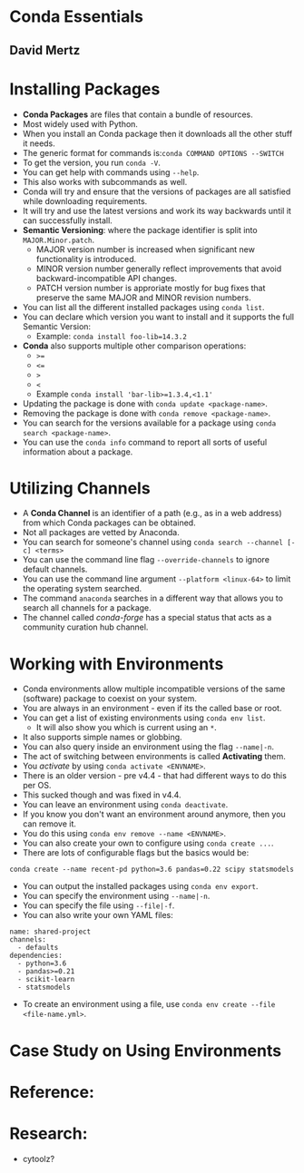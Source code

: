 # Conda Essentials
## David Mertz

# Installing Packages
- **Conda Packages** are files that contain a bundle of resources.
- Most widely used with Python.
- When you install an Conda package then it downloads all the other stuff it needs.
- The generic format for commands is:`conda COMMAND OPTIONS --SWITCH`
- To get the version, you run `conda -V`.
- You can get help with commands using `--help`.
- This also works with subcommands as well.
- Conda will try and ensure that the versions of packages are all satisfied while downloading requirements.
- It will try and use the latest versions and work its way backwards until it can successfully install.
- **Semantic Versioning**: where the package identifier is split into `MAJOR.Minor.patch`.
  - MAJOR version number is increased when significant new functionality is introduced.
  - MINOR version number generally reflect improvements that avoid backward-incompatible API changes.
  - PATCH version number is approriate mostly for bug fixes that preserve the same MAJOR and MINOR revision numbers.
- You can list all the different installed packages using `conda list`.
- You can declare which version you want to install and it supports the full Semantic Version:
  - Example: `conda install foo-lib=14.3.2`
- **Conda** also supports multiple other comparison operations:
  - `>=`
  - `<=`
  - `>`
  - `<`
  - Example `conda install 'bar-lib>=1.3.4,<1.1'`
- Updating the package is done with `conda update <package-name>`.
- Removing the package is done with `conda remove <package-name>`.
- You can search for the versions available for a package using `conda search <package-name>`.
- You can use the `conda info` command to report all sorts of useful information about a package.


# Utilizing Channels
- A **Conda Channel** is an identifier of a path (e.g., as in a web address) from which Conda packages can be obtained.
- Not all packages are vetted by Anaconda.
- You can search for someone's channel using `conda search --channel [-c] <terms>`
- You can use the command line flag `--override-channels` to ignore default channels.
- You can use the command line argument `--platform <linux-64>` to limit the operating system searched.
- The command `anaconda` searches in a different way that allows you to search all channels for a package.
- The channel called *conda-forge* has a special status that acts as a community curation hub channel.


# Working with Environments
- Conda environments allow multiple incompatible versions of the same (software) package to coexist on your system.
- You are always in an environment - even if its the called base or root.
- You can get a list of existing environments using `conda env list`.
  - It will also show you which is current using an `*`.
- It also supports simple names or globbing.
- You can also query inside an environment using the flag `--name|-n`.
- The act of switching between environments is called **Activating** them.
- You *activate* by using `conda activate <ENVNAME>`.
- There is an older version - pre v4.4 - that had different ways to do this per OS.
- This sucked though and was fixed in v4.4.
- You can leave an environment using `conda deactivate`.
- If you know you don't want an environment around anymore, then you can remove it.
- You do this using `conda env remove --name <ENVNAME>`.
- You can also create your own to configure using `conda create ...`.
- There are lots of configurable flags but the basics would be:
```
conda create --name recent-pd python=3.6 pandas=0.22 scipy statsmodels
```
- You can output the installed packages using `conda env export`.
- You can specify the environment using `--name|-n`.
- You can specify the file using `--file|-f`.
- You can also write your own YAML files:
```
name: shared-project
channels:
  - defaults
dependencies:
  - python=3.6
  - pandas>=0.21
  - scikit-learn
  - statsmodels
```
- To create an environment using a file, use `conda env create --file <file-name.yml>`.


# Case Study on Using Environments

# Reference:

# Research:
- cytoolz?
